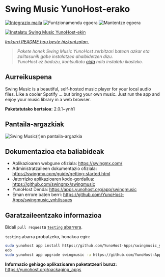 <!--
Ohart ongi: README hau automatikoki sortu da <https://github.com/YunoHost/apps/tree/master/tools/readme_generator>ri esker
EZ editatu eskuz.
-->

# Swing Music YunoHost-erako

[![Integrazio maila](https://apps.yunohost.org/badge/integration/swingmusic)](https://ci-apps.yunohost.org/ci/apps/swingmusic/)
![Funtzionamendu egoera](https://apps.yunohost.org/badge/state/swingmusic)
![Mantentze egoera](https://apps.yunohost.org/badge/maintained/swingmusic)

[![Instalatu Swing Music YunoHost-ekin](https://install-app.yunohost.org/install-with-yunohost.svg)](https://install-app.yunohost.org/?app=swingmusic)

*[Irakurri README hau beste hizkuntzatan.](./ALL_README.md)*

> *Pakete honek Swing Music YunoHost zerbitzari batean azkar eta zailtasunik gabe instalatzea ahalbidetzen dizu.*  
> *YunoHost ez baduzu, kontsultatu [gida](https://yunohost.org/install) nola instalatu ikasteko.*

## Aurreikuspena

Swing Music is a beautiful, self-hosted music player for your local audio files. Like a cooler Spotify ... but bring your own music. Just run the app and enjoy your music library in a web browser.


**Paketatutako bertsioa:** 2.0.1~ynh1

## Pantaila-argazkiak

![Swing Music(r)en pantaila-argazkia](./doc/screenshots/screenshot.png)

## Dokumentazioa eta baliabideak

- Aplikazioaren webgune ofiziala: <https://swingmx.com/>
- Administratzaileen dokumentazio ofiziala: <https://swingmx.com/guide/getting-started.html>
- Jatorrizko aplikazioaren kode-gordailua: <https://github.com/swingmx/swingmusic>
- YunoHost Denda: <https://apps.yunohost.org/app/swingmusic>
- Eman errore baten berri: <https://github.com/YunoHost-Apps/swingmusic_ynh/issues>

## Garatzaileentzako informazioa

Bidali `pull request`a [`testing` abarrera](https://github.com/YunoHost-Apps/swingmusic_ynh/tree/testing).

`testing` abarra probatzeko, honakoa egin:

```bash
sudo yunohost app install https://github.com/YunoHost-Apps/swingmusic_ynh/tree/testing --debug
edo
sudo yunohost app upgrade swingmusic -u https://github.com/YunoHost-Apps/swingmusic_ynh/tree/testing --debug
```

**Informazio gehiago aplikazioaren paketatzeari buruz:** <https://yunohost.org/packaging_apps>
